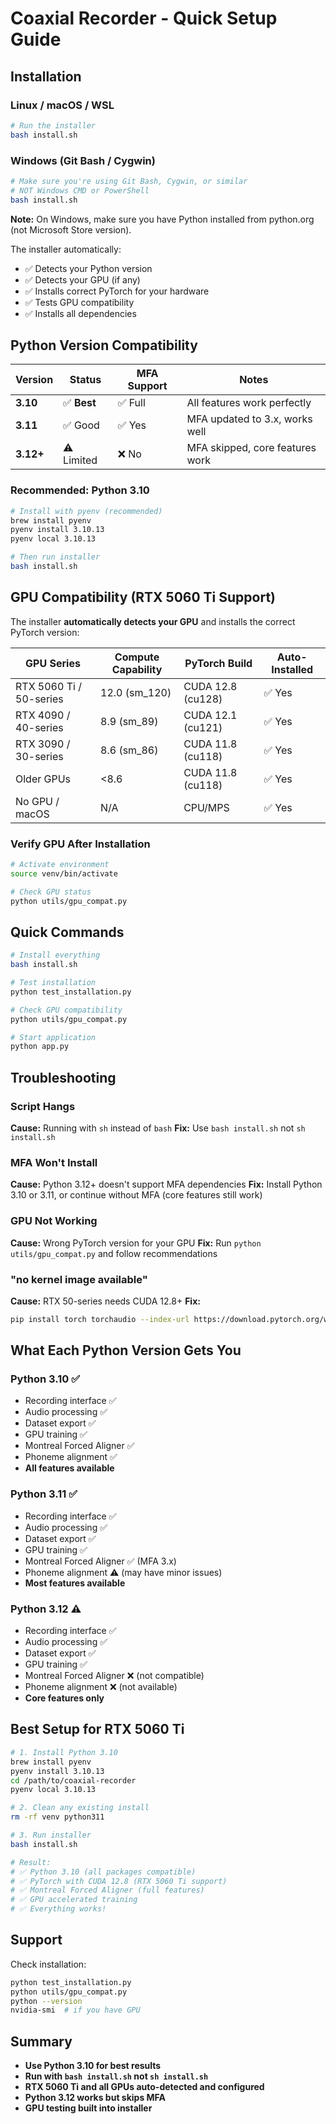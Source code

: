 # Coaxial Recorder - Quick Setup Guide

## Installation

### Linux / macOS / WSL

```bash
# Run the installer
bash install.sh
```

### Windows (Git Bash / Cygwin)

```bash
# Make sure you're using Git Bash, Cygwin, or similar
# NOT Windows CMD or PowerShell
bash install.sh
```

**Note:** On Windows, make sure you have Python installed from python.org (not Microsoft Store version).

The installer automatically:
- ✅ Detects your Python version
- ✅ Detects your GPU (if any)
- ✅ Installs correct PyTorch for your hardware
- ✅ Tests GPU compatibility
- ✅ Installs all dependencies

## Python Version Compatibility

| Version | Status | MFA Support | Notes |
|---------|--------|-------------|-------|
| **3.10** | ✅ **Best** | ✅ Full | All features work perfectly |
| **3.11** | ✅ Good | ✅ Yes | MFA updated to 3.x, works well |
| **3.12+** | ⚠️ Limited | ❌ No | MFA skipped, core features work |

### Recommended: Python 3.10

```bash
# Install with pyenv (recommended)
brew install pyenv
pyenv install 3.10.13
pyenv local 3.10.13

# Then run installer
bash install.sh
```

## GPU Compatibility (RTX 5060 Ti Support)

The installer **automatically detects your GPU** and installs the correct PyTorch version:

| GPU Series | Compute Capability | PyTorch Build | Auto-Installed |
|------------|-------------------|---------------|----------------|
| RTX 5060 Ti / 50-series | 12.0 (sm_120) | CUDA 12.8 (cu128) | ✅ Yes |
| RTX 4090 / 40-series | 8.9 (sm_89) | CUDA 12.1 (cu121) | ✅ Yes |
| RTX 3090 / 30-series | 8.6 (sm_86) | CUDA 11.8 (cu118) | ✅ Yes |
| Older GPUs | <8.6 | CUDA 11.8 (cu118) | ✅ Yes |
| No GPU / macOS | N/A | CPU/MPS | ✅ Yes |

### Verify GPU After Installation

```bash
# Activate environment
source venv/bin/activate

# Check GPU status
python utils/gpu_compat.py
```

## Quick Commands

```bash
# Install everything
bash install.sh

# Test installation
python test_installation.py

# Check GPU compatibility
python utils/gpu_compat.py

# Start application
python app.py
```

## Troubleshooting

### Script Hangs
**Cause:** Running with `sh` instead of `bash`
**Fix:** Use `bash install.sh` not `sh install.sh`

### MFA Won't Install
**Cause:** Python 3.12+ doesn't support MFA dependencies
**Fix:** Install Python 3.10 or 3.11, or continue without MFA (core features still work)

### GPU Not Working
**Cause:** Wrong PyTorch version for your GPU
**Fix:** Run `python utils/gpu_compat.py` and follow recommendations

### "no kernel image available"
**Cause:** RTX 50-series needs CUDA 12.8+
**Fix:**
```bash
pip install torch torchaudio --index-url https://download.pytorch.org/whl/cu128
```

## What Each Python Version Gets You

### Python 3.10 ✅
- Recording interface ✅
- Audio processing ✅
- Dataset export ✅
- GPU training ✅
- Montreal Forced Aligner ✅
- Phoneme alignment ✅
- **All features available**

### Python 3.11 ✅
- Recording interface ✅
- Audio processing ✅
- Dataset export ✅
- GPU training ✅
- Montreal Forced Aligner ✅ (MFA 3.x)
- Phoneme alignment ⚠️ (may have minor issues)
- **Most features available**

### Python 3.12 ⚠️
- Recording interface ✅
- Audio processing ✅
- Dataset export ✅
- GPU training ✅
- Montreal Forced Aligner ❌ (not compatible)
- Phoneme alignment ❌ (not available)
- **Core features only**

## Best Setup for RTX 5060 Ti

```bash
# 1. Install Python 3.10
brew install pyenv
pyenv install 3.10.13
cd /path/to/coaxial-recorder
pyenv local 3.10.13

# 2. Clean any existing install
rm -rf venv python311

# 3. Run installer
bash install.sh

# Result:
# ✅ Python 3.10 (all packages compatible)
# ✅ PyTorch with CUDA 12.8 (RTX 5060 Ti support)
# ✅ Montreal Forced Aligner (full features)
# ✅ GPU accelerated training
# ✅ Everything works!
```

## Support

Check installation:
```bash
python test_installation.py
python utils/gpu_compat.py
python --version
nvidia-smi  # if you have GPU
```

## Summary

- **Use Python 3.10 for best results**
- **Run with `bash install.sh` not `sh install.sh`**
- **RTX 5060 Ti and all GPUs auto-detected and configured**
- **Python 3.12 works but skips MFA**
- **GPU testing built into installer**

